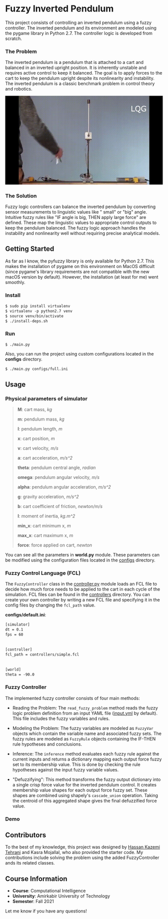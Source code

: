 # Fuzzy Inverted Pendulum

This project consists of controlling an inverted pendulum using a fuzzy controller. The inverted pendulum and its
environment are modeled using the pygame library in Python 2.7. The controller logic is developed from scratch.

### The Problem

The inverted pendulum is a pendulum that is attached to a cart and balanced in an inverted upright position. It is
inherently unstable and requires active control to keep it balanced. The goal is to apply forces to the cart to keep the
pendulum upright despite its nonlinearity and instability. The inverted pendulum is a classic benchmark problem in
control theory and robotics.

[//]: # (![figs/inverted-pendulum.mp4]&#40;figs/inverted-pendulum.mp4&#41;)

![figs/inverted-pendulum.mp4](figs/inverted-pendulum.gif)

[//]: # (<img src="figs/inverted-pendulum.gif" height="200"> </img>)

[//]: # (<video width="320" height="240" controls>)

[//]: # (<source src="figs/inverted-pendulum.mp4" type="video/mp4">)

[//]: # (</video>)

### The Solution

Fuzzy logic controllers can balance the inverted pendulum by converting sensor measurements to linguistic values like "
small" or "big" angle. Intuitive fuzzy rules like "IF angle is big, THEN apply large force" are defined. These map the
linguistic values to appropriate control outputs to keep the pendulum balanced. The fuzzy logic approach handles the
instability and nonlinearity well without requiring precise analytical models.

## Getting Started

As far as I know, the pyfuzzy library is only available for Python 2.7. This makes the installation of pygame on this
environment on MacOS difficult (since pygame's library requirements are not compatible with the new macOS version by
default). However, the installation (at least for me) went smoothly.

### Install

    $ sudo pip install virtualenv
    $ virtualenv -p python2.7 venv
    $ source venv/bin/activate
    $ ./install-deps.sh

### Run

    $ ./main.py

Also, you can run the project using custom configurations located in the **configs** directory.

	$ ./main.py configs/full.ini

## Usage

### Physical parameters of simulator

> **M**: cart mass, *kg*
>
> **m**: pendulum mass, *kg*
>
> **l**: pendulum length, *m*
>
> **x**: cart position, *m*
>
> **v**: cart velocity, *m/s*
>
> **a**: cart acceleration, *m/s^2*
>
> **theta**: pendulum central angle, *radian*
>
> **omega**: pendulum angular velocity, *m/s*
>
> **alpha**: pendulum angular acceleration, *m/s^2*
>
> **g**: gravity acceleration, *m/s^2*
>
> **b**: cart coefficient of friction, *newton/m/s*
>
> **I**: moment of inertia, *kg.m^2*
>
> **min_x**: cart minimum x, *m*
>
> **max_x**: cart maximum x, *m*
>
> **force**: force applied on cart, *newton*

You can see all the parameters in **world.py** module.
These parameters can be modified using the configuration files located in the [configs](src/configs) directory.

### Fuzzy Control Language (FCL)

The `FuzzyController` class in the [controller.py](src/controller.py) module loads an FCL file to decide how much force
needs to be applied to the cart in each cycle of the simulation. FCL files can be found in
the [controllers](src/controllers) directory. You
can create your own controller by writing a new FCL file and specifying it in the config files by changing
the `fcl_path` value.

**configs/default.ini**:

	[simulator]
	dt = 0.1
	fps = 60


	[controller]
	fcl_path = controllers/simple.fcl


	[world]
	theta = -90.0

### Fuzzy Controller

The implemented fuzzy controller consists of four main methods:

- Reading the Problem: The `read_fuzzy_problem` method reads the fuzzy logic problem definition from an input YAML
  file ([input.yml](src/input.yml) by default). This file includes the fuzzy variables and rules.

- Modeling the Problem: The fuzzy variables are modeled as `FuzzyVar` objects which contain the variable name and
  associated fuzzy sets. The fuzzy rules are modeled as `FuzzyRule` objects containing the IF-THEN rule hypotheses and
  conclusions.

- Inference: The `inference` method evaluates each fuzzy rule against the current inputs and returns a dictionary
  mapping
  each output force fuzzy set to its membership value. This is done by checking the rule hypotheses against the input
  fuzzy variable values.

- "Defuzzifying": This method transforms the fuzzy output dictionary into a single crisp force value for the inverted
  pendulum control. It creates membership value shapes for each output force fuzzy set. These shapes are combined using
  shapely's `cascade_union` operation. Taking the centroid of this aggregated shape gives the final defuzzified force
  value.

### Demo

## Contributors

To the best of my knowledge, this project was designed by [Hassan Kazemi Tehrani](https://github.com/shayanthrn) and
Kasra Mojallal, who also provided the starter code. My contributions include solving the problem using the added
FuzzyController ands its related classes.

## Course Information

- **Course**: Computational Intelligence
- **University**: Amirkabir University of Technology
- **Semester**: Fall 2021

Let me know if you have any questions!
